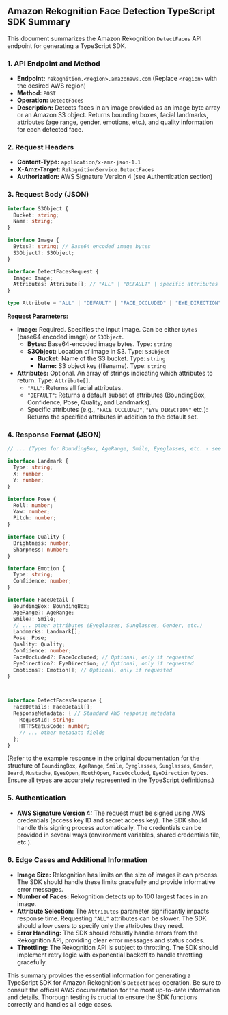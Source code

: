 ## Amazon Rekognition Face Detection TypeScript SDK Summary

This document summarizes the Amazon Rekognition `DetectFaces` API endpoint for generating a TypeScript SDK.

### 1. API Endpoint and Method

* **Endpoint:** `rekognition.<region>.amazonaws.com` (Replace `<region>` with the desired AWS region)
* **Method:** `POST`
* **Operation:** `DetectFaces`
* **Description:** Detects faces in an image provided as an image byte array or an Amazon S3 object. Returns bounding boxes, facial landmarks, attributes (age range, gender, emotions, etc.), and quality information for each detected face.

### 2. Request Headers

* **Content-Type:** `application/x-amz-json-1.1`
* **X-Amz-Target:** `RekognitionService.DetectFaces`
* **Authorization:**  AWS Signature Version 4 (see Authentication section)

### 3. Request Body (JSON)

```typescript
interface S3Object {
  Bucket: string;
  Name: string;
}

interface Image {
  Bytes?: string; // Base64 encoded image bytes
  S3Object?: S3Object;
}

interface DetectFacesRequest {
  Image: Image;
  Attributes: Attribute[]; // "ALL" | "DEFAULT" | specific attributes
}

type Attribute = "ALL" | "DEFAULT" | "FACE_OCCLUDED" | "EYE_DIRECTION" | "AGE_RANGE" | "SMILE" | "EYEGLASSES" | "SUNGLASSES" | "GENDER" | "BEARD" | "MUSTACHE" | "EYES_OPEN" | "MOUTH_OPEN" | "EMOTIONS" | ... ; // Add all other attributes as needed.
```

**Request Parameters:**

* **Image:**  Required. Specifies the input image.  Can be either `Bytes` (base64 encoded image) or `S3Object`.
    * **Bytes:** Base64-encoded image bytes.  Type: `string`
    * **S3Object:** Location of image in S3. Type: `S3Object`
        * **Bucket:**  Name of the S3 bucket. Type: `string`
        * **Name:**  S3 object key (filename). Type: `string`
* **Attributes:** Optional.  An array of strings indicating which attributes to return.  Type: `Attribute[]`.
    * `"ALL"`: Returns all facial attributes.
    * `"DEFAULT"`: Returns a default subset of attributes (BoundingBox, Confidence, Pose, Quality, and Landmarks).
    * Specific attributes (e.g., `"FACE_OCCLUDED"`, `"EYE_DIRECTION"` etc.): Returns the specified attributes in addition to the default set.


### 4. Response Format (JSON)

```typescript
// ... (Types for BoundingBox, AgeRange, Smile, Eyeglasses, etc. - see example response below) ...

interface Landmark {
  Type: string;
  X: number;
  Y: number;
}

interface Pose {
  Roll: number;
  Yaw: number;
  Pitch: number;
}

interface Quality {
  Brightness: number;
  Sharpness: number;
}

interface Emotion {
  Type: string;
  Confidence: number;
}

interface FaceDetail {
  BoundingBox: BoundingBox;
  AgeRange?: AgeRange;
  Smile?: Smile;
  // ... other attributes (Eyeglasses, Sunglasses, Gender, etc.)
  Landmarks: Landmark[];
  Pose: Pose;
  Quality: Quality;
  Confidence: number;
  FaceOccluded?: FaceOccluded; // Optional, only if requested
  EyeDirection?: EyeDirection; // Optional, only if requested
  Emotions?: Emotion[]; // Optional, only if requested
}



interface DetectFacesResponse {
  FaceDetails: FaceDetail[];
  ResponseMetadata: { // Standard AWS response metadata
    RequestId: string;
    HTTPStatusCode: number;
    // ... other metadata fields
  };
}

```

(Refer to the example response in the original documentation for the structure of `BoundingBox`, `AgeRange`, `Smile`, `Eyeglasses`, `Sunglasses`, `Gender`, `Beard`, `Mustache`, `EyesOpen`, `MouthOpen`, `FaceOccluded`, `EyeDirection` types. Ensure all types are accurately represented in the TypeScript definitions.)


### 5. Authentication

* **AWS Signature Version 4:**  The request must be signed using AWS credentials (access key ID and secret access key). The SDK should handle this signing process automatically.  The credentials can be provided in several ways (environment variables, shared credentials file, etc.).

### 6.  Edge Cases and Additional Information

* **Image Size:**  Rekognition has limits on the size of images it can process. The SDK should handle these limits gracefully and provide informative error messages.
* **Number of Faces:** Rekognition detects up to 100 largest faces in an image.
* **Attribute Selection:** The `Attributes` parameter significantly impacts response time.  Requesting `"ALL"` attributes can be slower.  The SDK should allow users to specify only the attributes they need.
* **Error Handling:** The SDK should robustly handle errors from the Rekognition API, providing clear error messages and status codes.
* **Throttling:**  The Rekognition API is subject to throttling. The SDK should implement retry logic with exponential backoff to handle throttling gracefully.


This summary provides the essential information for generating a TypeScript SDK for Amazon Rekognition's `DetectFaces` operation. Be sure to consult the official AWS documentation for the most up-to-date information and details.  Thorough testing is crucial to ensure the SDK functions correctly and handles all edge cases.
